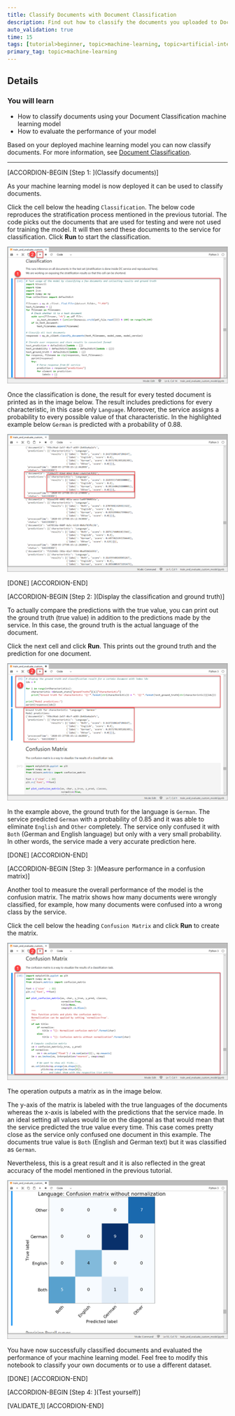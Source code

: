 ```yaml
---
title: Classify Documents with Document Classification
description: Find out how to classify the documents you uploaded to Document Classification using your machine learning model.
auto_validation: true
time: 15
tags: [tutorial>beginner, topic>machine-learning, topic>artificial-intelligence, topic>cloud, products>sap-cloud-platform, products>sap-ai-business-services, products>document-classification, tutorial>license]
primary_tag: topic>machine-learning
---
```


## Details
### You will learn
  - How to classify documents using your Document Classification machine learning model
  - How to evaluate the performance of your model

Based on your deployed machine learning model you can now classify documents. For more information, see [Document Classification](https://help.sap.com/viewer/ca60cd2ed44f4261a3ae500234c46f37/SHIP/en-US).

---

[ACCORDION-BEGIN [Step 1: ](Classify documents)]

As your machine learning model is now deployed it can be used to classify documents.

Click the cell below the heading `Classification`. The below code reproduces the stratification process mentioned in the previous tutorial. The code picks out the documents that are used for testing and were not used for training the model. It will then send these documents to the service for classification. Click **Run** to start the classification.

![Classify Documents](classify-documents.png)

Once the classification is done, the result for every tested document is printed as in the image below. The result includes predictions for every characteristic, in this case only `Language`. Moreover, the service assigns a probability to every possible value of that characteristic. In the highlighted example below `German` is predicted with a probability of 0.88.

![Classification Results](classification-results.png)

[DONE]
[ACCORDION-END]


[ACCORDION-BEGIN [Step 2: ](Display the classification and ground truth)]

To actually compare the predictions with the true value, you can print out the ground truth (true value) in addition to the predictions made by the service. In this case, the ground truth is the actual language of the document.

Click the next cell and click **Run**. This prints out the ground truth and the prediction for one document.

![Ground Truth Comparison](ground-truth.png)

In the example above, the ground truth for the language is `German`. The service predicted `German` with a probability of 0.85 and it was able to eliminate `English` and `Other` completely. The service only confused it with `Both` (German and English language) but only with a very small probability. In other words, the service made a very accurate prediction here.

[DONE]
[ACCORDION-END]


[ACCORDION-BEGIN [Step 3: ](Measure performance in a confusion matrix)]

Another tool to measure the overall performance of the model is the confusion matrix. The matrix shows how many documents were wrongly classified, for example, how many documents were confused into a wrong class by the service.

Click the cell below the heading `Confusion Matrix` and click **Run** to create the matrix.

![Confusion Matrix](confusion-matrix.png)

The operation outputs a matrix as in the image below.

The y-axis of the matrix is labeled with the true languages of the documents whereas the x-axis is labeled with the predictions that the service made. In an ideal setting all values would lie on the diagonal as that would mean that the service predicted the true value every time. This case comes pretty close as the service only confused one document in this example. The documents true value is `Both` (English and German text) but it was classified as `German`.

Nevertheless, this is a great result and it is also reflected in the great accuracy of the model mentioned in the previous tutorial.

![Confusion Matrix Result](confusion-matrix-result.png)

You have now successfully classified documents and evaluated the performance of your machine learning model. Feel free to modify this notebook to classify your own documents or to use a different dataset.

[DONE]
[ACCORDION-END]


[ACCORDION-BEGIN [Step 4: ](Test yourself)]

[VALIDATE_1]
[ACCORDION-END]
